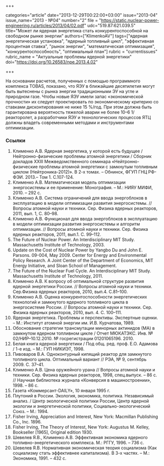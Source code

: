 +++

categories="article"
date="2013-12-29T00:22:00+03:00"
issue="2013-04"
issue_name="2013 - №04"
number="2"
file = "https://static.nuclear-power-engineering.ru/articles/2013/04/02.pdf"
udc="519.87:621.039.5"
title="Может ли ядерная энергетика стать конкурентоспособной на свободном рынке энергии"
authors=["KlimenkoAV"]
tags=["ядерная энергетическая установка", "ядерный топливный цикл", "эффективная процентная ставка", "рынок энергии", "математическая оптимизация", "конкурентоспособность", "оптимальный план"]
rubric = "currentissues"
rubric_name = "Актуальные проблемы ядерной энергетики"
doi="https://doi.org/10.26583/npe.2013.4.02"

+++

На основании расчетов, полученных с помощью программного комплекса TOBAS, показано, что ЯЭУ в ближайшие десятилетия могут быть вытеснены с рынка энергии традиционными ЭУ на угле и природном газе. Чтобы новые ЯЭУ имели запас «экономической прочности» их следует проектировать по экономическому критерию со ставками дисконтирования не ниже 15 %/год. При этом должна быть гарантирована вероятность тяжелой аварии не более 10–6 1/реакторолет, а разработчики ЯЭУ и технологических процессов ЯТЦ должны владеть современными методами и инструментами оптимизации.

### Ссылки

1. Клименко А.В. Ядерная энергетика, у которой есть будущее / Нейтронно-физические проблемы атомной энергетики / Сборник докладов XXIII Межведомственного семинара «Нейтронно-физические проблемы атомной энергетики с замкнутым топливным циклом (Нейтроника-2012)». В 2-х томах. – Обнинск, ФГУП ГНЦ РФ-ФЭИ. 2013.– Том 1. С.107-124.
2. Клименко А.В. Математическая модель оптимизации энергосистемы и ее применение: Монография. – М.: НИЯУ МИФИ, 2010. – 292 с.
3. Клименко А.В. Система ограничений для ввода энергоблоков в эксплуатацию в модели оптимизации развития энергосистемы. // Вопросы атомной науки и техники. Сер. Физика ядерных реакторов, 2011, вып. 1, С. 80–98.
4. Клименко А.В. Функционал для ввода энергоблоков в эксплуатацию в модели оптимизации развития энергосистемы и алгоритм оптимизации. // Вопросы атомной науки и техники. Сер. Физика ядерных реакторов, 2011, вып.1. С. 99–112.
5. The Future of Nuclear Power. An Interdisciplinary MIT Study. Massachusetts Institute of Technology, 2003.
6. Update on the Cost of Nuclear Power by Yangbo Du and John E. Parsons. 09-004, May 2009. Center for Energy and Environmental Policy Research. A Joint Center of the Department of Economics, MIT Energy Initiative, and Sloan School of Management.
7. The Future of the Nuclear Fuel Cycle. An Interdisciplinary MIT Study. Massachusetts Institute of Technology, 2011.
8. Клименко А.В. К вопросу об оптимальной структуре развития ядерной энергетики России. // Вопросы атомной науки и техники. Сер.Физика ядерных реакторов, 2010, вып.4. С.81–100.
9. Клименко А.В. Оценка конкурентоспособности энергетических технологий и замкнутого ядерного топливного цикла в энергосистеме России. // Вопросы атомной науки и техники. Сер. Физика ядерных реакторов, 2010, вып. 4. С. 100–111.
10. Ядерная энергетика. Проблемы и перспективы. Экспертные оценки. – М.: Институт атомной энергии им. И.В. Курчатова, 1989.
11. Обоснование стратегии трансмутации минорных актинидов (МА) в замкнутом ядерном топливном цикле / Отчет МЮКАТЭКС. Инв. № 02/НИР–10.12.2010. № госрегистрации 01201065196. 2010.
12. Белая книга ядерной энергетики / Под общ. ред. проф. Е.О. Адамова / 1-е изд. – М.: ГУП НИКИЭТ, 1998.
13. Пивоваров В.А. Одноконтурный кипящий реактор для замкнутого топливного цикла. Оптимальный вариант // РЭА, № 9, сентябрь 2009. С. 37–41.
14. Клименко А.В. Цена оружейного урана // Вопросы атомной науки и техники. Сер. Физика ядерных реакторов, 1998, спец.выпуск. – 86 с. // Научная библиотека журнала «Конверсия в машиностроении», 1998. – 86 с.
15. Газета «Коммерсант-DAILY», 10 января 1995 г.
16. Плутоний в России. Экология, экономика, политика. Независимый анализ. / Центр экологической политики России, Центр ядерной экологии и энергетической политики, Социально-экологический Союз. – М.: 1994.
17. Fisher Irving, Appreciation and Interest, New York: Macmillan Publishing Co., Inc. 1896.
18. Fisher Irving, The Theory of Interest, New York: Augustus M. Kelley, Bookseller [1965], Original edition 1930.
19. Шевелев Я.В., Клименко А.В. Эффективная экономика ядерного топливно-энергетического комплекса. М.: РГГУ, 1996. – 736 с.
20. Шевелев Я.В. Нормативная экономическая теория социализма (Как социализму стать эффективнее капитализма). В 3-х частях. – М.: Экономика, 1991. – 432 c.